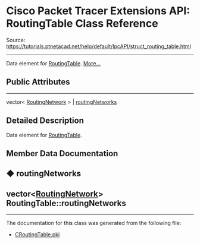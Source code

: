 # Cisco Packet Tracer Extensions API: RoutingTable Class Reference

Source: https://tutorials.ptnetacad.net/help/default/IpcAPI/struct_routing_table.html

---

Data element for [RoutingTable](struct_routing_table.html "Data element for RoutingTable."). [More...](struct_routing_table.html#details)

##  Public Attributes  
  
---  
vector< [RoutingNetwork](struct_routing_network.html) > | [routingNetworks](struct_routing_table.html#a3e86d8a0ca8a6acc9e4642ff79aaf443)  
  
## Detailed Description

Data element for [RoutingTable](struct_routing_table.html "Data element for RoutingTable."). 

## Member Data Documentation

## ◆ routingNetworks

vector<[RoutingNetwork](struct_routing_network.html)> RoutingTable::routingNetworks  
---  
  
* * *

The documentation for this class was generated from the following file:

  * [CRoutingTable.pki](_c_routing_table_8pki.html)



